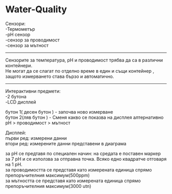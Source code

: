 # Water-Quality

Сензори:<br/>
-Термометър<br/>
-pH сензор<br/>
-сензор за проводимост<br/>
-сензор за мътност<br/>

--------------------------------------------------------------------------

Сензорите за температура, pH и проводимост трябва да са в различни контейнери.<br/>
Не могат да се слагат по отделно време в един и същи контейнер , защото измерването става бързо и автоматично.

-----------------------------------------------------------------------------
Интерактивни предмети:<br/>
-2 бутона<br/>
-LCD дисплей<br/>

бутон 1( десен бутон ) - започва ново измерване<br/>
бутон 2(ляв бутон ) - Сменя какво се показва на дисплея алтернативно pH > проводимост > мътност<br/>

Дисплей:<br/>
първи ред: измерени данни<br/>
втори ред: измерените данни представени в диаграма <br/>

  за pH се предтавя по специален начин: на средата е поставен маркер за 7 pH и се използва за отправна точка. Всяко едно квадратче отговаря на 1 pH. <br/>
  за проводимостта се представя като измерената единица спрямо препоръчителния максимум(500ppm)<br/>
  за мътността се представя като измерената единица спрямо препоръчителния максимум(3000 utn)<br/>
   
